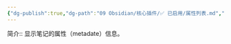 ```yaml
---
{"dg-publish":true,"dg-path":"09 Obsidian/核心插件/✅ 已启用/属性列表.md","permalink":"/09 Obsidian/核心插件/✅ 已启用/属性列表/","created":"2025-07-31","updated":"2025-07-31"}
---
```



简介:: 显示笔记的属性（metadate）信息。